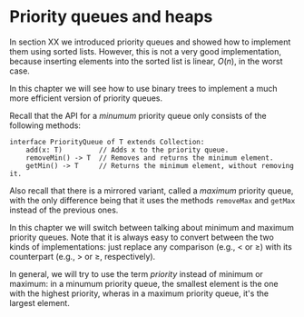 # Priority queues and heaps

In section XX we introduced priority queues and showed how to implement them using sorted lists.
However, this is not a very good implementation, because inserting elements into the sorted list is linear, $O(n)$, in the worst case.

In this chapter we will see how to use binary trees to implement a much more efficient version of priority queues.

Recall that the API for a *minumum* priority queue only consists of the following methods:

    interface PriorityQueue of T extends Collection:
        add(x: T)         // Adds x to the priority queue.
        removeMin() -> T  // Removes and returns the minimum element.
        getMin() -> T     // Returns the minimum element, without removing it.

Also recall that there is a mirrored variant, called a *maximum* priority queue, with the only difference being that it uses the methods `removeMax` and `getMax` instead of the previous ones.

In this chapter we will switch between talking about minimum and maximum priority queues.
Note that it is always easy to convert between the two kinds of implementations:
just replace any comparison (e.g., < or ≥) with its counterpart (e.g., > or ≥, respectively).

In general, we will try to use the term *priority* instead of minimum or maximum:
in a minumum priority queue, the smallest element is the one with the highest priority,
wheras in a maximum priority queue, it's the largest element.
